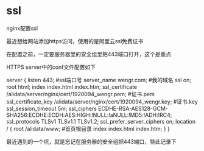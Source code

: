 # ssl
nginx配置ssl

最近想给网站添加https访问，使用的是阿里云ssl免费证书

在配置之前，一定要服务器里的安全组里把443端口打开，这个是重点

HTTPS server中的conf文件配置如下

server {
    listen 443; #ssl端口号
    server_name wengr.com; #我的域名
    ssl on;
    root html;
    index index.html index.htm;
    ssl_certificate      /alidata/server/nginx/cert/1920094_wengr.pem;  #证书.pem
    ssl_certificate_key   /alidata/server/nginx/cert/1920094_wengr.key;  #证书.key
    ssl_session_timeout 5m;
    ssl_ciphers ECDHE-RSA-AES128-GCM-SHA256:ECDHE:ECDH:AES:HIGH:!NULL:!aNULL:!MD5:!ADH:!RC4;
    ssl_protocols TLSv1 TLSv1.1 TLSv1.2;
    ssl_prefer_server_ciphers on;
    location / {
        root /alidata/www;  #首页根目录
        index index.html index.htm;
    }
}

最近遇到的一个坑，就是忘记在服务器的安全组把443端口，特此记录下
